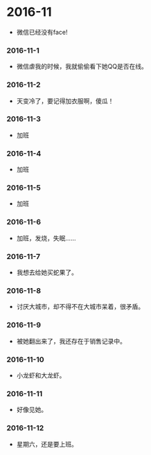# 2016-11
* 微信已经没有face!

### 2016-11-1
* 微信虐我的时候，我就偷偷看下她QQ是否在线。

### 2016-11-2
* 天变冷了，要记得加衣服啊，傻瓜！

### 2016-11-3
* 加班

### 2016-11-4
* 加班

### 2016-11-5
* 加班

### 2016-11-6
* 加班，发烧，失眠……

### 2016-11-7
* 我想去给她买蛇果了。

### 2016-11-8
* 讨厌大城市，却不得不在大城市呆着，很矛盾。

### 2016-11-9
* 被她翻出来了，我还存在于销售记录中。

### 2016-11-10
* 小龙虾和大龙虾。

### 2016-11-11
* 好像见她。

### 2016-11-12
* 星期六，还是要上班。